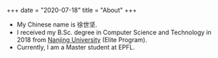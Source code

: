 +++
date = "2020-07-18"
title = "About"
+++

- My Chinese name is 徐世坚.
- I received my B.Sc. degree in Computer Science and Technology in 2018 from [Nanjing University](http://cs.nju.edu.cn/) (Elite Program).
- Currently, I am a Master student at EPFL.